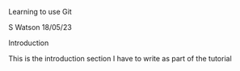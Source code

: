Learning to use Git

S Watson 18/05/23

Introduction

This is the introduction section I have to write as part of the tutorial
